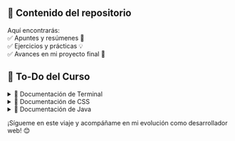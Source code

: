## 📂 Contenido del repositorio  
Aquí encontrarás:  
✅ Apuntes y resúmenes 📝  
✅ Ejercicios y prácticas 💡  
✅ Avances en mi proyecto final 🚀  

## 📝 To-Do del Curso  

<details>
  <summary>📌 Documentación de Terminal</summary>
  - [x] 102 Terminal ✅
</details>

<details>
  <summary>📌 Documentación de CSS</summary>
  - [x] 305 CSS
</details>

<details>
  <summary>📌 Documentación de Java</summary>
  - [x] 200 Java Documentación
</details>

¡Sígueme en este viaje y acompáñame en mi evolución como desarrollador web! 😊
